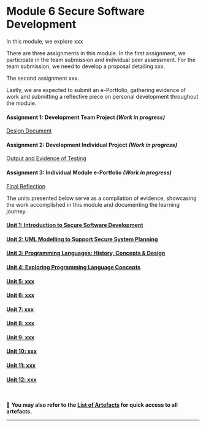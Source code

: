 # Module 6 Secure Software Development

In this module, we explore xxx

There are three assignments in this module. In the first assignment, we participate in the team submission and individual peer assessment. For the team submission, we need to develop a proposal detailing xxx.

The second assignment xxx.

Lastly, we are expected to submit an e-Portfolio, gathering evidence of work and submitting a reflective piece on personal development throughout the module.

#### Assignment 1: Development Team Project _(Work in progress)_
[Design Document](SSD_A1_Requirement.pdf) <br>
	
#### Assignment 2: Development Individual Project _(Work in progress)_
[Output and Evidence of Testing](SSD_A2_Requirement.pdf)

#### Assignment 3: Individual Module e-Portfolio _(Work in progress)_
[Final Reflection](SSD_A3_Requirement.pdf)

The units presented below serve as a compilation of evidence, showcasing the work accomplished in this module and documenting the learning journey.

#### [Unit 1: Introduction to Secure Software Development](SSD_Unit01.md)

#### [Unit 2: UML Modelling to Support Secure System Planning](SSD_Unit02.md)

#### [Unit 3: Programming Languages: History, Concepts & Design](SSD_Unit03.md)

#### [Unit 4: Exploring Programming Language Concepts](SSD_Unit04.md)

#### [Unit 5: xxx](SSD_Unit05.md)

#### [Unit 6: xxx](SSD_Unit06.md)

#### [Unit 7: xxx](SSD_Unit07.md)

#### [Unit 8: xxx](SSD_Unit08.md)

#### [Unit 9: xxx](SSD_Unit09.md)

#### [Unit 10: xxx](SSD_Unit10.md)

#### [Unit 11: xxx](SSD_Unit11.md)

#### [Unit 12: xxx](SSD_Unit12.md)
<br>

📑 **You may also refer to the [List of Artefacts](SSD_ArtefactsSummary.md) for quick access to all artefacts.**

---
